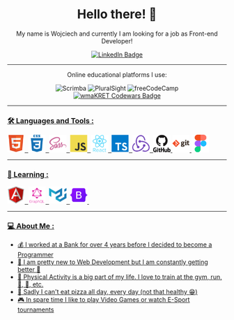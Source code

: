 <div align="center">
<h1>Hello there! 👋</h1>
<p>My name is Wojciech and currently I am looking for a job as Front-end Developer!</p>
<a href="https://www.linkedin.com/in/wojciech-kret/"><img src="https://img.shields.io/badge/LinkedIn-blue?style=for-the-badge&logo=linkedin&logoColor=white" alt="LinkedIn Badge"/></a>
</div>

---

<div align="center">
<p>Online educational platforms I use:</p>
<img src="https://img.shields.io/badge/scrimba-2B283A?style=for-the-badge&logo=scrimba&logoColor=white" alt="Scrimba">
<img src="https://img.shields.io/badge/Pluralsight-F15B2A?style=for-the-badge&logo=Pluralsight&logoColor=white" alt="PluralSight">
<img src="https://img.shields.io/badge/freecodecamp-27273D?style=for-the-badge&logo=freecodecamp&logoColor=white" alt="freeCodeCamp">
<br>
<a href="https://www.codewars.com/users/wmaKRET"><img src="https://www.codewars.com/users/wmaKRET/badges/large" alt="wmaKRET Codewars Badge"/></>
</div>

---
### :hammer_and_wrench: Languages and Tools :
<div>
  <img src="https://github.com/devicons/devicon/blob/master/icons/html5/html5-original.svg" title="HTML5" alt="HTML" width="40" height="40"/>&nbsp;
  <img src="https://github.com/devicons/devicon/blob/master/icons/css3/css3-plain-wordmark.svg"  title="CSS3" alt="CSS" width="40" height="40"/>&nbsp;
  <img src="https://github.com/devicons/devicon/blob/master/icons/sass/sass-original.svg"  title="Sass" alt="Sass" width="40" height="40"/>&nbsp;
  <img src="https://github.com/devicons/devicon/blob/master/icons/javascript/javascript-original.svg" title="JavaScript" alt="JavaScript" width="40" height="40"/>&nbsp;
  <img src="https://github.com/devicons/devicon/blob/master/icons/react/react-original-wordmark.svg" title="React" alt="React" width="40" height="40"/>&nbsp;
  <img src="https://github.com/devicons/devicon/blob/master/icons/typescript/typescript-original.svg" title="TypeScript" alt="TypeScript" width="40" height="40"/>&nbsp;
  <img src="https://github.com/devicons/devicon/blob/master/icons/redux/redux-original.svg" title="Redux" alt="Redux" width="40" height="40"/>&nbsp;
  <img src="https://github.com/devicons/devicon/blob/master/icons/github/github-original-wordmark.svg" title="GitHub" alt="GitHub" width="40" height="40"/>
  <img src="https://github.com/devicons/devicon/blob/master/icons/git/git-original-wordmark.svg" title="Git" alt="Git" width="40" height="40"/>
  <img src="https://github.com/devicons/devicon/blob/master/icons/figma/figma-original.svg" title="Figma" alt="Figma" width="40" height="40"/>
</div>

---
### :construction_worker: Learning :
<div>
  <img src="https://github.com/devicons/devicon/blob/master/icons/angularjs/angularjs-original.svg" tittle="Angular" alt="Angular" width="40" height="40"/>&nbsp;
  <img src="https://github.com/devicons/devicon/blob/master/icons/graphql/graphql-plain-wordmark.svg" title="GraphQL" alt="GraphQL" width="40" height="40"/>&nbsp;
  <img src="https://github.com/devicons/devicon/blob/master/icons/materialui/materialui-original.svg" title="Material-UI" alt="Material-UI" width="40" height="40"/>&nbsp;
  <img src="https://github.com/devicons/devicon/blob/master/icons/bootstrap/bootstrap-original.svg" title="Bootstrap" alt="Bootstrap" width="40" height="40"/>&nbsp;
</div>

---

### :computer: About Me :

- :moneybag: I worked at a Bank for over 4 years before I decided to become a Programmer
- :seedling: I am pretty new to Web Development but I am constantly getting better :muscle:
- :runner: Physical Activity is a big part of my life. I love to train at the gym, run, :bicyclist:, :basketball:, etc.
- :pizza: Sadly I can't eat pizza all day, every day (not that healthy :grin:)
- :video_game: In spare time I like to play Video Games or watch E-Sport tournaments


